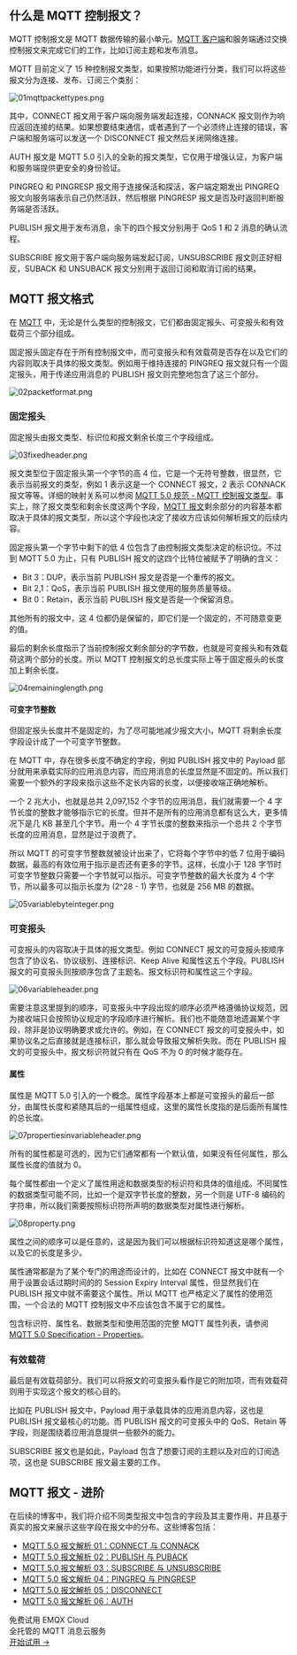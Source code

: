 ## 什么是 MQTT 控制报文？

MQTT 控制报文是 MQTT 数据传输的最小单元。[MQTT 客户端](https://www.emqx.com/zh/blog/mqtt-client-tools)和服务端通过交换控制报文来完成它们的工作，比如订阅主题和发布消息。

MQTT 目前定义了 15 种控制报文类型，如果按照功能进行分类，我们可以将这些报文分为连接、发布、订阅三个类别：

![01mqttpackettypes.png](https://assets.emqx.com/images/8ce487b52492c28c8dcba8595f67dbb9.png)

其中，CONNECT 报文用于客户端向服务端发起连接，CONNACK 报文则作为响应返回连接的结果。如果想要结束通信，或者遇到了一个必须终止连接的错误，客户端和服务端可以发送一个 DISCONNECT 报文然后关闭网络连接。

AUTH 报文是 MQTT 5.0 引入的全新的报文类型，它仅用于增强认证，为客户端和服务端提供更安全的身份验证。

PINGREQ 和 PINGRESP 报文用于连接保活和探活，客户端定期发出 PINGREQ 报文向服务端表示自己仍然活跃，然后根据 PINGRESP 报文是否及时返回判断服务端是否活跃。

PUBLISH 报文用于发布消息，余下的四个报文分别用于 QoS 1 和 2 消息的确认流程。

SUBSCRIBE 报文用于客户端向服务端发起订阅，UNSUBSCRIBE 报文则正好相反，SUBACK 和 UNSUBACK 报文分别用于返回订阅和取消订阅的结果。

## MQTT 报文格式

在 [MQTT](https://www.emqx.com/zh/blog/the-easiest-guide-to-getting-started-with-mqtt) 中，无论是什么类型的控制报文，它们都由固定报头、可变报头和有效载荷三个部分组成。

固定报头固定存在于所有控制报文中，而可变报头和有效载荷是否存在以及它们的内容则取决于具体的报文类型。例如用于维持连接的 PINGREQ 报文就只有一个固定报头，用于传递应用消息的 PUBLISH 报文则完整地包含了这三个部分。

![02packetformat.png](https://assets.emqx.com/images/e67b987e03842cb19ca7608b14977f36.png)

### 固定报头

固定报头由报文类型、标识位和报文剩余长度三个字段组成。

![03fixedheader.png](https://assets.emqx.com/images/0bd7652ec917098f720f27b2a739427b.png)

报文类型位于固定报头第一个字节的高 4 位，它是一个无符号整数，很显然，它表示当前报文的类型，例如 1 表示这是一个 CONNECT 报文，2 表示 CONNACK 报文等等。详细的映射关系可以参阅 [MQTT 5.0 规范 - MQTT 控制报文类型](https://docs.oasis-open.org/mqtt/mqtt/v5.0/os/mqtt-v5.0-os.html#_Toc3901022)。事实上，除了报文类型和剩余长度这两个字段，[MQTT 报文](https://www.emqx.com/zh/blog/introduction-to-mqtt-control-packets)剩余部分的内容基本都取决于具体的报文类型，所以这个字段也决定了接收方应该如何解析报文的后续内容。

固定报头第一个字节中剩下的低 4 位包含了由控制报文类型决定的标识位。不过到 MQTT 5.0 为止，只有 PUBLISH 报文的这四个比特位被赋予了明确的含义：

- Bit 3：DUP，表示当前 PUBLISH 报文是否是一个重传的报文。
- Bit 2,1：QoS，表示当前 PUBLISH 报文使用的服务质量等级。
- Bit 0：Retain，表示当前 PUBLISH 报文是否是一个保留消息。

其他所有的报文中，这 4 位都仍是保留的，即它们是一个固定的，不可随意变更的值。

最后的剩余长度指示了当前控制报文剩余部分的字节数，也就是可变报头和有效载荷这两个部分的长度。所以 MQTT 控制报文的总长度实际上等于固定报头的长度加上剩余长度。

![04remaininglength.png](https://assets.emqx.com/images/ade1adbc7d07386cc453f943451ce36e.png)

#### 可变字节整数

但固定报头长度并不是固定的，为了尽可能地减少报文大小，MQTT 将剩余长度字段设计成了一个可变字节整数。

在 MQTT 中，存在很多长度不确定的字段，例如 PUBLISH 报文中的 Payload 部分就用来承载实际的应用消息内容，而应用消息的长度显然是不固定的。所以我们需要一个额外的字段来指示这些不定长内容的长度，以便接收端正确地解析。

一个 2 兆大小，也就是总共 2,097,152 个字节的应用消息，我们就需要一个 4 字节长度的整数才能够指示它的长度。但并不是所有的应用消息都有这么大，更多情况下是几 KB 甚至几个字节。用一个 4 字节长度的整数来指示一个总共 2 个字节长度的应用消息，显然是过于浪费了。

所以 MQTT 的可变字节整数就被设计出来了，它将每个字节中的低 7 位用于编码数据，最高的有效位用于指示是否还有更多的字节。这样，长度小于 128 字节时可变字节整数只需要一个字节就可以指示。可变字节整数的最大长度为 4 个字节，所以最多可以指示长度为 (2^28 - 1) 字节，也就是 256 MB 的数据。

![05variablebyteinteger.png](https://assets.emqx.com/images/413a52130ff5d651e076c336a78e9bb2.png)

### 可变报头

可变报头的内容取决于具体的报文类型。例如 CONNECT 报文的可变报头按顺序包含了协议名、协议级别、连接标识、Keep Alive 和属性这五个字段。PUBLISH 报文的可变报头则按顺序包含了主题名、报文标识符和属性这三个字段。

![06variableheader.png](https://assets.emqx.com/images/4a67e1522ecfafc48943667a01ab7396.png)

需要注意这里提到的顺序，可变报头中字段出现的顺序必须严格遵循协议规范，因为接收端只会按照协议规定的字段顺序进行解析。我们也不能随意地遗漏某个字段，除非是协议明确要求或允许的。例如，在 CONNECT 报文的可变报头中，如果协议名之后直接就是连接标识，那么就会导致报文解析失败。而在 PUBLISH 报文的可变报头中，报文标识符就只有在 QoS 不为 0 的时候才能存在。

#### 属性

属性是 MQTT 5.0 引入的一个概念。属性字段基本上都是可变报头的最后一部分，由属性长度和紧随其后的一组属性组成，这里的属性长度指的是后面所有属性的总长度。

![07propertiesinvariableheader.png](https://assets.emqx.com/images/441b27821f4c063e275ad15abd38542c.png)

所有的属性都是可选的，因为它们通常都有一个默认值，如果没有任何属性，那么属性长度的值就为 0。

每个属性都由一个定义了属性用途和数据类型的标识符和具体的值组成。不同属性的数据类型可能不同，比如一个是双字节长度的整数，另一个则是 UTF-8 编码的字符串，所以我们需要按照标识符所声明的数据类型对属性进行解析。

![08property.png](https://assets.emqx.com/images/fcc24e1b8bbd592a01a09aa41d1e490a.png)

属性之间的顺序可以是任意的，这是因为我们可以根据标识符知道这是哪个属性，以及它的长度是多少。

属性通常都是为了某个专门的用途而设计的，比如在 CONNECT 报文中就有一个用于设置会话过期时间的的 Session Expiry Interval 属性，但显然我们在 PUBLISH 报文中就不需要这个属性。所以 MQTT 也严格定义了属性的使用范围，一个合法的 MQTT 控制报文中不应该包含不属于它的属性。

包含标识符、属性名、数据类型和使用范围的完整 MQTT 属性列表，请参阅 [MQTT 5.0 Specification - Properties](https://docs.oasis-open.org/mqtt/mqtt/v5.0/os/mqtt-v5.0-os.html#_Toc3901027)。

### 有效载荷

最后是有效载荷部分。我们可以将报文的可变报头看作是它的附加项，而有效载荷则用于实现这个报文的核心目的。

比如在 PUBLISH 报文中，Payload 用于承载具体的应用消息内容，这也是 PUBLISH 报文最核心的功能。而 PUBLISH 报文的可变报头中的 QoS、Retain 等字段，则是围绕着应用消息提供一些额外的能力。

SUBSCRIBE 报文也是如此，Payload 包含了想要订阅的主题以及对应的订阅选项，这也是 SUBSCRIBE 报文最主要的工作。

 

## MQTT 报文 - 进阶

在后续的博客中，我们将介绍不同类型报文中包含的字段及其主要作用，并且基于真实的报文来展示这些字段在报文中的分布。这些博客包括：

- [MQTT 5.0 报文解析 01：CONNECT 与 CONNACK](https://www.emqx.com/zh/blog/mqtt-5-0-control-packets-01-connect-connack)
- [MQTT 5.0 报文解析 02：PUBLISH 与 PUBACK](https://www.emqx.com/zh/blog/mqtt-5-0-control-packets-02-publish-and-response-packets)
- [MQTT 5.0 报文解析 03：SUBSCRIBE 与 UNSUBSCRIBE](https://www.emqx.com/zh/blog/mqtt-5-0-control-packets-03-subscribe-and-unsubscribe)
- [MQTT 5.0 报文解析 04：PINGREQ 与 PINGRESP](https://www.emqx.com/zh/blog/mqtt-5-0-control-packets-04-pingreq-and-pingresp)
- [MQTT 5.0 报文解析 05：DISCONNECT](https://www.emqx.com/zh/blog/mqtt-5-0-control-packets-05-disconnect)
- [MQTT 5.0 报文解析 06：AUTH](https://www.emqx.com/zh/blog/mqtt-5-0-control-packets-06-auth)



<section class="promotion">
    <div>
        免费试用 EMQX Cloud
        <div class="is-size-14 is-text-normal has-text-weight-normal">全托管的 MQTT 消息云服务</div>
    </div>
    <a href="https://accounts-zh.emqx.com/signup?continue=https://cloud.emqx.com/console/deployments/0?oper=new" class="button is-gradient px-5">开始试用 →</a>
</section>
